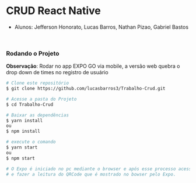 <h1> CRUD React Native </h1>

* Alunos: Jefferson Honorato, Lucas Barros, Nathan Pizao, Gabriel Bastos


</br>

<h3> Rodando o Projeto</h3>

**Observação**: Rodar no app EXPO GO via mobile, a versão web quebra o drop down de times no registro de usuário

```bash
# Clone este repositório
$ git clone https://github.com/lucasbarros3/Trabalho-Crud.git

# Acesse a pasta do Projeto
$ cd Trabalho-Crud

# Baixar as dependências
$ yarn install
ou
$ npm install

# execute o comando
$ yarn start
ou
$ npm start

# O Expo é iniciado no pc mediante o browser e após esse processo acessar o celular e executar o expo
# e fazer a leitura do QRCode que é mostrado no bowser pelo Expo.
```
